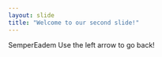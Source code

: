 ```yaml
---
layout: slide
title: "Welcome to our second slide!"
---
```

SemperEadem
Use the left arrow to go back!
